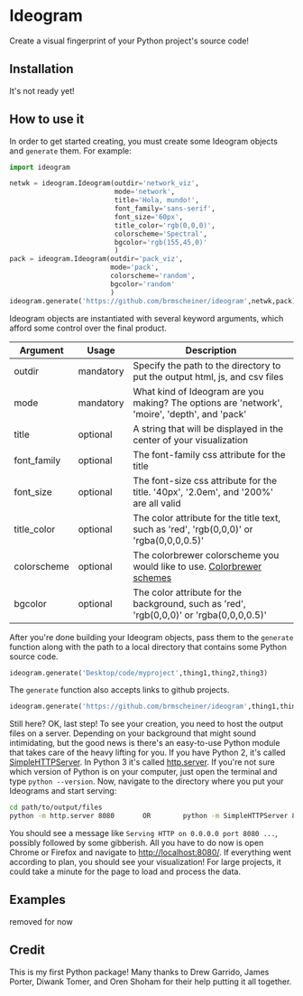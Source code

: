 # Ideogram
Create a visual fingerprint of your Python project's source code!

## Installation
It's not ready yet!

## How to use it 
In order to get started creating, you must create some Ideogram objects and `generate` them. For example:
```python
import ideogram 

netwk = ideogram.Ideogram(outdir='network_viz',
                          mode='network',
                          title='Hola, mundo!',
                          font_family='sans-serif',
                          font_size='60px',
                          title_color='rgb(0,0,0)',
                          colorscheme='Spectral',
                          bgcolor='rgb(155,45,0)'
                          )
pack = ideogram.Ideogram(outdir='pack_viz',
                         mode='pack',
                         colorscheme='random',
                         bgcolor='random'
                         )
ideogram.generate('https://github.com/brmscheiner/ideogram',netwk,pack)
```
Ideogram objects are instantiated with several keyword arguments, which afford some control over the final product.

| Argument    | Usage     | Description                                                                                          |
|-------------|-----------|------------------------------------------------------------------------------------------------------|
| outdir      | mandatory | Specify the path to the directory to put the output html, js, and csv files                          |
| mode        | mandatory | What kind of Ideogram are you making? The options are 'network', 'moire', 'depth', and 'pack'        |
| title       | optional  | A string that will be displayed in the center of your visualization                                  |
| font_family | optional  | The font-family css attribute for the title                                                          |
| font_size   | optional  | The font-size css attribute for the title. '40px', '2.0em', and '200%' are all valid                 |
| title_color | optional  | The color attribute for the title text, such as 'red', 'rgb(0,0,0)' or 'rgba(0,0,0,0.5)'             |
| colorscheme | optional  | The colorbrewer colorscheme you would like to use. [Colorbrewer schemes](https://bl.ocks.org/mbostock/5577023)                         |
| bgcolor     | optional  | The color attribute for the background, such as 'red', 'rgb(0,0,0)' or 'rgba(0,0,0,0.5)'             |

After you're done building your Ideogram objects, pass them to the `generate` function along with the path to a local directory that contains some Python source code. 
```python
ideogram.generate('Desktop/code/myproject',thing1,thing2,thing3)
```
The `generate` function also accepts links to github projects.
```python
ideogram.generate('https://github.com/brmscheiner/ideogram',thing1,thing2,thing3,thing4)
```
Still here? OK, last step! To see your creation, you need to host the output files on a server. Depending on your background that might sound intimidating, but the good news is there's an easy-to-use Python module that takes care of the heavy lifting for you. If you have Python 2, it's called [SimpleHTTPServer](https://docs.python.org/2/library/simplehttpserver.html). In Python 3 it's called [http.server](https://docs.python.org/3/library/http.server.html). If you're not sure which version of Python is on your computer, just open the terminal and type `python --version`. Now, navigate to the directory where you put your Ideograms and start serving:
```bash
cd path/to/output/files
python -m http.server 8080       OR        python -m SimpleHTTPServer 8080
```
You should see a message like `Serving HTTP on 0.0.0.0 port 8080 ...`, possibly followed by some gibberish. All you have to do now is open Chrome or Firefox and navigate to [http://localhost:8080/](http://localhost:8080/). If everything went according to plan, you should see your visualization! For large projects, it could take a minute for the page to load and process the data.
## Examples 
removed for now

## Credit
This is my first Python package! Many thanks to Drew Garrido, James Porter, Diwank Tomer, and Oren Shoham for their help putting it all together. 
